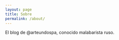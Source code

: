```yaml
---
layout: page
title: Sobre
permalink: /about/
---
```


El blog de @arteundospa, conocido malabarista ruso.

